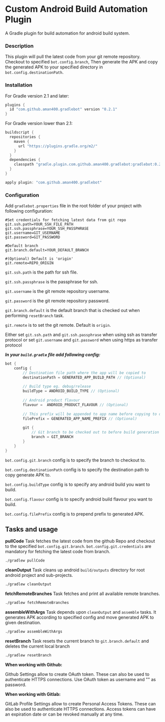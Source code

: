 Custom Android Build Automation Plugin
===========================================


A Gradle plugin for build automation for android build system.


### Description

This plugin will pull the latest code from your git remote repository. Checkout to specified ```bot.config.branch```, Then
generate the APK and copy the generated APK to your specified directory in ```bot.config.destinationPath```.


### Installation

For Gradle version 2.1 and later:
```groovy
plugins {
  id "com.github.aman400.gradlebot" version "0.2.1"
}
```

For Gradle version lower than 2.1:
```groovy
buildscript {
  repositories {
    maven {
      url "https://plugins.gradle.org/m2/"
    }
  }
  dependencies {
    classpath "gradle.plugin.com.github.aman400.gradlebot:gradlebot:0.2.1"
  }
}

apply plugin: "com.github.aman400.gradlebot"
```


### Configuration

Add `gradlebot.properties` file in the root folder of your project with following configuration:

```properties
#Set credentials for fetching latest data from git repo
git.ssh.path=YOUR_SSH_FILE_PATH
git.ssh.passphrase=YOUR_SSH_PASSPHRASE
git.username=GIT_USERNAME
git.password=GIT_PASSWORD

#Default branch
git.branch.default=YOUR_DEFAULT_BRANCH

#(Optional) Default is 'origin'
git.remote=REPO_ORIGIN
```

`git.ssh.path` is the path for ssh file.

`git.ssh.passphrase` is the passphrase for ssh.

`git.username` is the git remote repository username.

`git.password` is the git remote repository password.

`git.branch.default` is the default branch that is checked out when performing `resetBranch` task.

`git.remote` is to set the git remote. Default is `origin`.


Either set `git.ssh.path` and `git.ssh.passphrase` when using ssh as transfer protocol
or set `git.username` and `git.password` when using https as transfer protocol


***In your `build.gradle` file add following config:***

```groovy
bot {
    config {
        // Destination file path where the app will be copied to             
        destinationPath = GENERATED_APP_BUILD_PATH // (Optional)
        
        // Build type eg. debug/release
        buildType = ANDROID_BUILD_TYPE // (Optional)
        
        // Android product flavour
        flavour =  ANDROID_PRODUCT_FLAVOUR // (Optional)
       
        // This prefix will be appended to app name before copying to destination directory 
        filePrefix = GENERATED_APP_NAME_PREFIX // (Optional) 
                   
        git {
            // Git branch to be checked out to before build generation
            branch = GIT_BRANCH
        }
    }
}
```

`bot.config.git.branch` config is to specify the branch to checkout to.

`bot.config.destinationPath` config is to specify the destination path to copy generate APK to.

`bot.config.buildType` config is to specify any android build you want to build.

`bot.config.flavour` config is to specify android build flavour you want to build.

`bot.config.filePrefix` config is to prepend prefix to generated APK.

## Tasks and usage

**pullCode** Task fetches the latest code from the github Repo and checkout to the specified `bot.config.git.branch`.
`bot.config.git.credentials` are mandatory for fetching the latest code from branch.
```bash
./gradlew pullCode
```

**cleanOutput** Task cleans up android `build/outputs` directory for root android project and sub-projects.
```bash
./gradlew cleanOutput
```

**fetchRemoteBranches** Task fetches and print all available remote branches.
```bash
./gradlew fetchRemoteBranches
```

**assembleWithArgs** Task depends upon `cleanOutput` and `assemble` tasks. It generates APK according to specified config and move generated APK to given destination.
```bash
./gradlew assembleWithArgs
```

**resetBranch** Task resets the current branch to `git.branch.default` and deletes the current local branch
```bash
./gradlew resetBranch
```


**When working with Github:**

Github Settings allow to create OAuth token. These can also be used to authenticate HTTPS connections. Use OAuth token as username and "" as password. 

**When working with Gitlab:**

GitLab Profile Settings allow to create Personal Access Tokens. These can also be used to authenticate HTTPS connections. 
Access tokens can have an expiration date or can be revoked manually at any time.